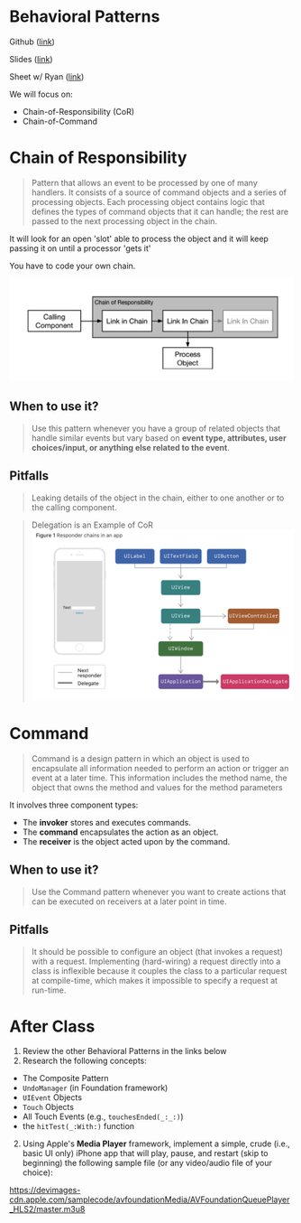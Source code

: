# Behavioral Patterns

Github ([link](https://make-school-courses.github.io/MOB-2.4-Advanced-Architectural-Patterns-in-iOS/Lessons//03-Behavioral-PatternsPt.1/Lesson3.md))

Slides ([link](https://docs.google.com/presentation/d/1tZXGApCRTuLN1qzL4ue5eItg5cWeuCOkSYURV_6mhvM/edit#slide=id.g55f8595b89_0_10))

Sheet w/ Ryan ([link](https://docs.google.com/document/d/1HT9vY4O426WyIUZMPyK7rCcyGp7N_l2AQ1VQLxrIoLg/edit))

We will focus on:
* Chain-of-Responsibility (CoR)
* Chain-of-Command

# Chain of Responsibility

> Pattern that allows an event to be processed by one of many handlers.
> It consists of a source of command objects and a series of processing objects.
> Each processing object contains logic that defines the types of command objects that it can handle; the rest are passed to the next processing object in the chain.

It will look for an open 'slot' able to process the object and it will keep passing it on until a processor 'gets it'

You have to code your own chain.



![](img/cor.png)

## When to use it?
> Use this pattern whenever you have a group of related objects that handle similar events but vary based on **event type, attributes, user choices/input, or anything else related to the event**.

## Pitfalls
> Leaking details of the object in the chain, either to one another or to the calling component.

> Delegation is an Example of CoR
![](img/cor-erd.png)

# Command
> Command is a design pattern in which an object is used to encapsulate all information needed to perform an action or trigger an event at a later time. This information includes the method name, the object that owns the method and values for the method parameters

It involves three component types:
* The **invoker** stores and executes commands.
* The **command** encapsulates the action as an object.
* The **receiver** is the object acted upon by the command.

## When to use it?
> Use the Command pattern whenever you want to create actions that can be executed on receivers at a later point in time.

## Pitfalls
> It should be possible to configure an object (that invokes a request) with a request. Implementing (hard-wiring) a request directly into a class is inflexible because it couples the class to a particular request at compile-time, which makes it impossible to specify a request at run-time.


# After Class

1. Review the other Behavioral Patterns in the links below
2. Research the following concepts:
- The Composite Pattern
- `UndoManager` (in Foundation framework)
- `UIEvent` Objects
- `Touch` Objects
- All Touch Events (e.g., `touchesEnded(_:_:)`)
- the `hitTest(_:With:)` function
2. Using Apple's **Media Player** framework, implement a simple, crude (i.e., basic UI only) iPhone app that will play, pause, and restart (skip to beginning) the following sample file (or any video/audio file of your choice):

https://devimages-cdn.apple.com/samplecode/avfoundationMedia/AVFoundationQueuePlayer_HLS2/master.m3u8
